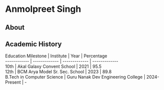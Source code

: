 # Anmolpreet Singh

## About

## Academic History
Education Milestone | Institute | Year | Percentage
<br>
------------ | ------------- | ------------- | -------------
<br>
10th | Akal Galaxy Convent School | 2021 | 95.5
<br>
12th | BCM Arya Model Sr. Sec. School | 2023 | 89.8
<br>
B.Tech in Computer Science | Guru Nanak Dev Engineering College | 2024-Present | -

<br>
